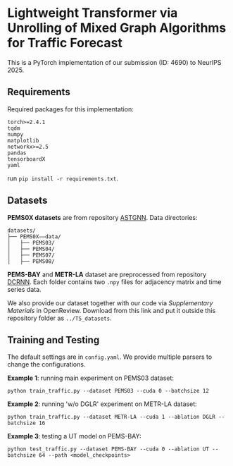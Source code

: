 # Lightweight Transformer via Unrolling of Mixed Graph Algorithms for Traffic Forecast

This is a PyTorch implementation of our submission (ID: 4690) to NeurIPS 2025.
## Requirements

Required packages for this implementation:

```
torch>=2.4.1
tqdm 
numpy 
matplotlib 
networkx>=2.5
pandas
tensorboardX
yaml
```
run `pip install -r requirements.txt`.

## Datasets
**PEMS0X datasets** are from repository [ASTGNN](https://github.com/guoshnBJTU/ASTGNN/tree/main/data). Data directories:

<!-- PEMS-BAY and METR-LA datasets are from repository [DCRNN](https://github.com/liyaguang/DCRNN/tree/master/data/sensor_graph). -->
```
datasets/
├── PEMS0X——data/
│   ├── PEMS03/
│   ├── PEMS04/
│   ├── PEMS07/
│   ├── PEMS08/
```
**PEMS-BAY** and **METR-LA** dataset are preprocessed from repository [DCRNN](https://github.com/liyaguang/DCRNN/tree/master/data/sensor_graph). Each folder contains two `.npy` files for adjacency matrix and time series data. 

We also provide our dataset together with our code via *Supplementary Materials* in OpenReview. Download from this link and put it outside this repository folder as `../TS_datasets`.

## Training and Testing

The default settings are in `config.yaml`. We provide multiple parsers to change the configurations. 

**Example 1**: running main experiment on PEMS03 dataset:
```
python train_traffic.py --dataset PEMS03 --cuda 0 --batchsize 12
```

**Example 2**: running 'w/o DGLR' experiment on METR-LA dataset:
```
python train_traffic.py --dataset METR-LA --cuda 1 --ablation DGLR --batchsize 16
```

**Example 3**: testing a UT model on PEMS-BAY:
```
python test_traffic.py --dataset PEMS-BAY --cuda 0 --ablation UT --batchsize 64 --path <model_checkpoints>
```


